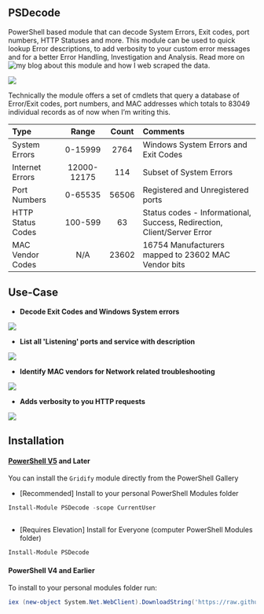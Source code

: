 PSDecode
-
PowerShell based module that can decode System Errors, Exit codes, port numbers, HTTP Statuses and more.
This module can be used to quick lookup Error descriptions, to add verbosity to your custom error messages and for a better Error Handling, Investigation and Analysis. Read more on ![my blog about](https://ridicurious.com/2017/12/14/decoding-errors-http-return-codes-using-powershell/) this module and how I web scraped the data.



 ![](https://raw.githubusercontent.com/PrateekKumarSingh/PSDecode/master/Media/Animation.gif)
 
Technically the module offers a set of cmdlets that query a database of Error/Exit codes, port numbers, and MAC addresses which totals to 83049 individual records as of now when I’m writing this.

Type| Range | Count | Comments
:---------|:----------:|:---------:|:---------
 System Errors | 0-15999 | 2764 | Windows System Errors and Exit Codes
 Internet Errors | 12000-12175 | 114 | Subset of System Errors
 Port Numbers | 0-65535 | 56506 | Registered and Unregistered ports
 HTTP Status Codes | 100-599 | 63 | Status codes - Informational, Success, Redirection, Client/Server Error
 MAC Vendor Codes | N/A | 23602 | 16754 Manufacturers mapped to 23602 MAC Vendor bits

Use-Case
-

* **Decode Exit Codes and Windows System errors**

 ![](https://raw.githubusercontent.com/PrateekKumarSingh/PSDecode/master/Media/Get-ErrorDetail.jpg)

* **List all 'Listening' ports and service with description**

 ![](https://raw.githubusercontent.com/PrateekKumarSingh/PSDecode/master/Media/Get-Port.jpg)

* **Identify MAC vendors for Network related troubleshooting**

 ![](https://raw.githubusercontent.com/PrateekKumarSingh/PSDecode/master/Media/Get-MACVendor.jpg)

* **Adds verbosity to you HTTP requests**

 ![](https://raw.githubusercontent.com/PrateekKumarSingh/PSDecode/master/Media/Get-HTTPStatusCode.jpg)


Installation
 -
 
 #### [PowerShell V5](https://www.microsoft.com/en-us/download/details.aspx?id=50395) and Later
 You can install the `Gridify` module directly from the PowerShell Gallery

 * [Recommended] Install to your personal PowerShell Modules folder
 ```PowerShell
 Install-Module PSDecode -scope CurrentUser
 ```

 ![]()

 * [Requires Elevation] Install for Everyone (computer PowerShell Modules folder)
 ```PowerShell
 Install-Module PSDecode
 ```

 #### PowerShell V4 and Earlier
 To install to your personal modules folder run:

 ```PowerShell
 iex (new-object System.Net.WebClient).DownloadString('https://raw.githubusercontent.com/PrateekKumarSingh/PSDecode/master/Install.ps1')
 ```
